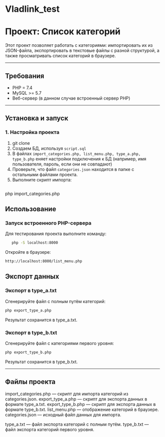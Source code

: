 # Vladlink_test
# Проект: Список категорий

Этот проект позволяет работать с категориями: импортировать их из JSON-файла, экспортировать в текстовые файлы с разной структурой, а также просматривать список категорий в браузере.

---

## Требования
- PHP = 7.4
- MySQL >= 5.7
- Веб-сервер (в данном случае встроенный сервер PHP)

---

## Установка и запуск

### 1. Настройка проекта
1. git clone
2. Создаем БД, используя `script.sql`
3. В файлах `import_categories.php, list_menu.php, type_a.php, type_b.php` еняет настройки подключения к БД (например, имя пользователя, пароль, если они не совпадают)
4. Проверьте, что файл `categories.json` находится в папке с остальными файлами проекта.
5. Выполните скрипт импорта: 
   ```bash
php import_categories.php

## Использование

### Запуск встроенного PHP-сервера

Для тестирования проекта выполните команду:

```bash
   php -S localhost:8000
```
Откройте в браузере:

```bash
http://localhost:8000/list_menu.php
```

## Экспорт данных

### Экспорт в type_a.txt

Сгенерируйте файл с полным путём категорий:

```bash
php export_type_a.php
```

Результат сохранится в type_a.txt.

### Экспорт в type_b.txt

Сгенерируйте файл с категориями первого уровня:

```bash
php export_type_b.php
```
Результат сохранится в type_b.txt.

---

## Файлы проекта

import_categories.php — скрипт для импорта категорий из categories.json.
export_type_a.php — скрипт для экспорта данных в формате type_a.txt.
export_type_b.php — скрипт для экспорта данных в формате type_b.txt.
list_menu.php — отображение категорий в браузере.
categories.json — исходный файл данных для импорта.

type_a.txt — файл экспорта категорий с полным путём.
type_b.txt — файл экспорта категорий первого уровня.




